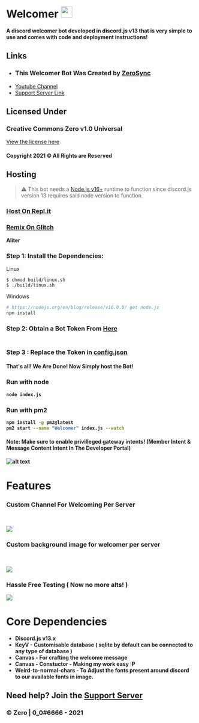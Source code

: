 # Welcomer <img src="https://raw.githubusercontent.com/MartinHeinz/MartinHeinz/master/wave.gif" width="30px">
**A discord welcomer bot developed in discord.js v13 that is very simple to use and comes with code and deployment instructions!**
## Links
- ### This Welcomer Bot Was Created by [ZeroSync](https://youtube.com/c/ZeroSync/)
- [Youtube Channel](https://www.youtube.com/c/ZeroSync)
- [Support Server Link](https://discord.gg/ARu4hr6hJw)
## Licensed Under
### Creative Commons Zero v1.0 Universal
[View the license here](https://github.com/ZeroDiscord/Welcomer/blob/master/LICENSE)
#### Copyright 2021 © All Rights are Reserved 

## Hosting

> ⚠  This bot needs a [Node.js v16+](https://nodejs.org/en/blog/release/v16.0.0/)  runtime to function since discord.js version 13 requires said node version to function.

### [Host On Repl.it](https://repl.it/github/ZeroDiscord/Welcomer)
### [Remix On Glitch](https://glitch.com/edit/#!/import/github/ZeroDiscord/Welcomer)

**Aliter**

### Step 1: Install the Dependencies:
Linux 

```
$ chmod build/linux.sh
$ ./build/linux.sh
```

Windows 
```sh
# https://nodejs.org/en/blog/release/v16.0.0/ get node.js
npm install 
```

### Step 2: Obtain a Bot Token From [Here](https://discord.com/developers) <br> <br>
<b>
  

### Step 3 : Replace the Token in [config.json](https://github.com/ZeroDiscord/Welcomer/blob/master/config.json) <br>
#### That's all! We Are Done! Now Simply host the Bot!

### Run with node
```sh
node index.js
```
### Run with pm2
```sh
npm install -g pm2@latest
pm2 start --name "Welcomer" index.js --watch
```

#### __Note__: Make sure to enable privilleged gateway intents! (Member Intent & Message Content Intent In The Developer Portal)
![alt text](https://zerosnap.000webhostapp.com/x42roq0e.gif)


# Features 
### Custom Channel For Welcoming Per Server
<br>

![](https://zerosnap.000webhostapp.com/1xsi7h07.gif) 

### Custom background image for welcomer per server
<br>

![](https://zerosnap.000webhostapp.com/lfyl5e1w.gif)

### Hassle Free Testing ( Now no more alts! )

![](https://zerosnap.000webhostapp.com/pnb6y14a.gif) 


#  Core Dependencies 
- Discord.js v13.x
- KeyV - Customisable database ( sqlite by default can be connected to any type of database )
- Canvas - For crafting the welcome message 
- Canvas - Constuctor - Making my work easy :P
- Weird-to-normal-chars - To Adjust the fonts present around discord to our available fonts in image.
## Need help? Join the [Support Server](https://discord.gg/ARu4hr6hJw)

### © Zero | 0_0#6666 - 2021
